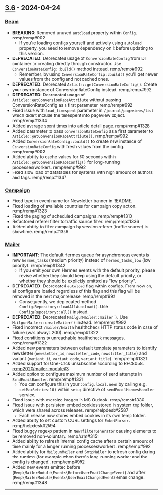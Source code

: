 ## [3.6] - 2024-04-24

### [Beam]

- **BREAKING**: Removed unused `autoload` property within `Config`.  remp/remp#992
  - If you're loading configs yourself and actively using `autoload` property, you need to remove dependency on it before updating to this version.
- **DEPRECATED**: Deprecated usage of `ConversionRateConfig` from DI container or creating directly through constructor. Use `ConversionRateConfig::build()` method instead. remp/remp#992
  - Remember, by using `ConversionRateConfig::build()` you'll get newer values from the config and not cached ones.
- **DEPRECATED**: Deprecated `Article::getConversionRateConfig()`. Create your own instance of ConversionRateConfig instead. remp/remp#992
- **DEPRECATED**: Deprecated usage of `Article::getConversionRateAttribute` without passing ConversionRateConfig as a first parameter. remp/remp#992
- Fixed issue with `load_timespent` parameter in `/journal/pageviews/list` which didn't include the timespent into pageview object. remp/remp#1334
- Added average spent times into article detail page. remp/remp#1328
- Added parameter to pass `ConversionRateConfig` as a first parameter to `Article::getConversionRateAttribute()`. remp/remp#992
- Added `ConversionRateConfig::build()` to create new instance of `ConversionRateConfig` with fresh values from the config. remp/remp#992
- Added ability to cache values for 60 seconds within `Article::getConversionRateConfig()` for long-running processes/workers. remp/remp#992
- Fixed slow load of datatables for systems with high amount of authors and tags. remp/remp#1347

### [Campaign]

- Fixed typo in event name for Newsletter banner in README.
- Fixed loading of available countries for campaign copy action. remp/remp#1323
- Fixed the paging of scheduled campaigns. remp/remp#1310
- Refactored referer filter to traffic source filter. remp/remp#1336
- Added ability to filter campaign by session referer (traffic source) in showtime. remp/remp#1336

### [Mailer]

- **IMPORTANT**: The default Hermes queue for asynchronous events is now `hermes_tasks` (medium priority) instead of `hermes_tasks_low` (low priority). remp/remp#1342
  - If you emit your own Hermes events with the default priority, please revise whether they should keep using the default priority, or whether they should be explicitly emitted as "low priority".
- **DEPRECATED**: Deprecated `autoload` flag within configs. From now on, all configs are loaded regardless of this flag and this flag will be removed in the next major release. remp/remp#992
  - Consequently, we deprecated method `ConfigsRepository::loadAllAutoload()`. Use `ConfigsRepository::all()` instead.
- **DEPRECATED**: Deprecated `MailgunMailer::mailer()`. Use `MailgunMailer::createMailer()` instead. remp/remp#992
- Fixed incorrect `/mailer/health` healthcheck HTTP status code in case of failure (was always 200). remp/remp#1322
- Fixed conditions to unreachable healthcheck messages. remp/remp#1322
- Added new parameters between default template parameters to identify newsletter (`newsletter_id`, `newsletter_code`, `newsletter_title`) and variant (`variant_id`, `variant_code`, `variant_title`). remp/remp#1321
- Added support for One-Click unsubscribe according to RFC8058. [remp2020/mailer-module#3](https://github.com/remp2020/mailer-module/pull/3)
- Added option to configure maximum number of send attempts in `SendEmailHandler`. remp/remp#1331
  - You can configure this in your `config.local.neon` by calling e.g. `setMaxRetries(10)` within `setup` directive of `sendEmailHermesHandler` service.
- Fixed issue with oversize images in MS Outlook. remp/remp#1330
- Fixed issue with persistent embed cookies stored in system `tmp` folder, which were shared across releases. remp/helpdesk#2587
  - Each release now stores embed cookies in its own temp folder.
- Added ability to set custom CURL settings for `EmbedParser`. remp/helpdesk#2594
- Fixed buggy regexp pattern in `NewsfilterGenerator` causing elements to be removed non-voluntary. remp/crm#3151
- Added ability to refresh internal config cache after a certain amount of time mainly for a longer running processes/workers. remp/remp#992
- Added ability for `MailgunMailer` and `SmtpMailer` to refresh config during the runtime (for example when there's long-running worker and the config is changed). remp/remp#992
- Added new events emitted before (`Remp\MailerModule\Events\BeforeUserEmailChangeEvent`) and after (`Remp\MailerModule\Events\UserEmailChangedEvent`) email change. remp/remp#1348

---

[3.6]: https://github.com/remp2020/remp/compare/3.5.0...3.6.0

[Beam]: https://github.com/remp2020/remp/tree/master/Beam
[Campaign]: https://github.com/remp2020/remp/tree/master/Campaign
[Mailer]: https://github.com/remp2020/remp/tree/master/Mailer
[Sso]: https://github.com/remp2020/remp/tree/master/Sso
[Segments]: https://github.com/remp2020/remp/tree/master/Beam/go/cmd/segments
[Tracker]: https://github.com/remp2020/remp/tree/master/Beam/go/cmd/tracker
